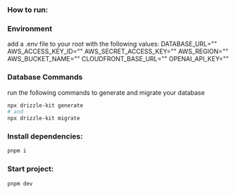 ### How to run:

### Environment

add a .env file to your root with the following values:
DATABASE_URL=""
AWS_ACCESS_KEY_ID=""
AWS_SECRET_ACCESS_KEY=""
AWS_REGION=""
AWS_BUCKET_NAME=""
CLOUDFRONT_BASE_URL=""
OPENAI_API_KEY=""

### Database Commands

run the following commands to generate and migrate your database

```bash
npx drizzle-kit generate
# and
npx drizzle-kit migrate
```

### Install dependencies:

```bash
pnpm i
```

### Start project:

```bash
pnpm dev
```
